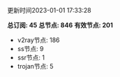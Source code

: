 更新时间2023-01-01 17:33:28

**总订阅: 45**
**总节点: 846**
**有效节点: 201**
- v2ray节点: 186
- ss节点: 9
- ssr节点: 1
- trojan节点: 5
